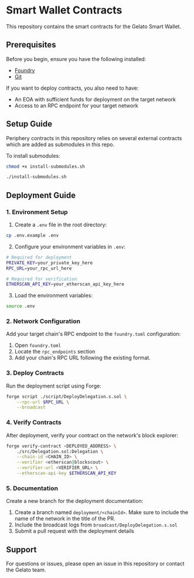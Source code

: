 # Smart Wallet Contracts

This repository contains the smart contracts for the Gelato Smart Wallet.

## Prerequisites

Before you begin, ensure you have the following installed:

- [Foundry](https://book.getfoundry.sh/getting-started/installation)
- [Git](https://git-scm.com/downloads)

If you want to deploy contracts, you also need to have:

- An EOA with sufficient funds for deployment on the target network
- Access to an RPC endpoint for your target network

## Setup Guide

Periphery contracts in this repository relies on several external contracts which are added as submodules in this repo.

To install submodules:

```bash
chmod +x install-submodules.sh

./install-submodules.sh
```

## Deployment Guide

### 1. Environment Setup

1. Create a `.env` file in the root directory:

```bash
cp .env.example .env
```

2. Configure your environment variables in `.env`:

```bash
# Required for deployment
PRIVATE_KEY=your_private_key_here
RPC_URL=your_rpc_url_here

# Required for verification
ETHERSCAN_API_KEY=your_etherscan_api_key_here
```

3. Load the environment variables:

```bash
source .env
```

### 2. Network Configuration

Add your target chain's RPC endpoint to the `foundry.toml` configuration:

1. Open `foundry.toml`
2. Locate the `rpc_endpoints` section
3. Add your chain's RPC URL following the existing format.

### 3. Deploy Contracts

Run the deployment script using Forge:

```bash
forge script ./script/DeployDelegation.s.sol \
    --rpc-url $RPC_URL \
    --broadcast
```

### 4. Verify Contracts

After deployment, verify your contract on the network's block explorer:

```bash
forge verify-contract <DEPLOYED_ADDRESS> \
    ./src/Delegation.sol:Delegation \
    --chain-id <CHAIN_ID> \
    --verifier <etherscan|blockscout> \
    --verifier-url <VERIFIER_URL> \
    --etherscan-api-key $ETHERSCAN_API_KEY
```

### 5. Documentation

Create a new branch for the deployment documentation:

1. Create a branch named `deployment/<chainId>`. Make sure to include the name of the network in the title of the PR.
2. Include the broadcast logs from `broadcast/DeployDelegation.s.sol`
3. Submit a pull request with the deployment details

## Support

For questions or issues, please open an issue in this repository or contact the Gelato team.
